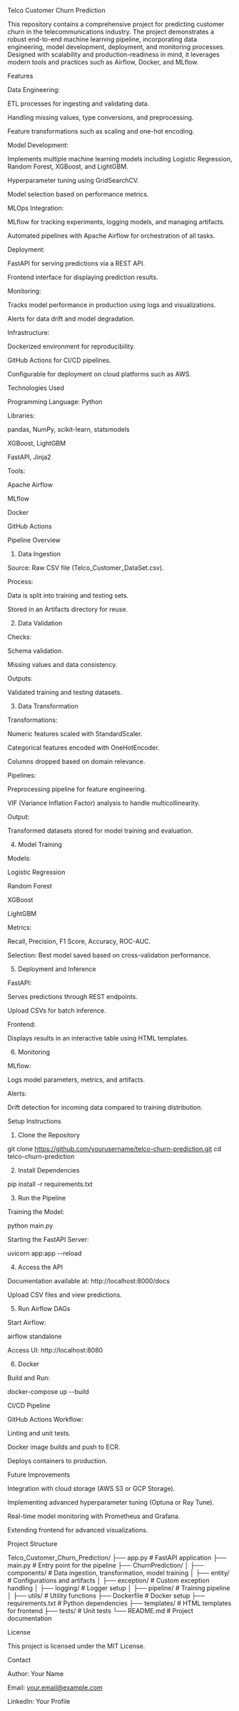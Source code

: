 Telco Customer Churn Prediction

This repository contains a comprehensive project for predicting customer churn in the telecommunications industry. The project demonstrates a robust end-to-end machine learning pipeline, incorporating data engineering, model development, deployment, and monitoring processes. Designed with scalability and production-readiness in mind, it leverages modern tools and practices such as Airflow, Docker, and MLflow.

Features

Data Engineering:

ETL processes for ingesting and validating data.

Handling missing values, type conversions, and preprocessing.

Feature transformations such as scaling and one-hot encoding.

Model Development:

Implements multiple machine learning models including Logistic Regression, Random Forest, XGBoost, and LightGBM.

Hyperparameter tuning using GridSearchCV.

Model selection based on performance metrics.

MLOps Integration:

MLflow for tracking experiments, logging models, and managing artifacts.

Automated pipelines with Apache Airflow for orchestration of all tasks.

Deployment:

FastAPI for serving predictions via a REST API.

Frontend interface for displaying prediction results.

Monitoring:

Tracks model performance in production using logs and visualizations.

Alerts for data drift and model degradation.

Infrastructure:

Dockerized environment for reproducibility.

GitHub Actions for CI/CD pipelines.

Configurable for deployment on cloud platforms such as AWS.

Technologies Used

Programming Language: Python

Libraries:

pandas, NumPy, scikit-learn, statsmodels

XGBoost, LightGBM

FastAPI, Jinja2

Tools:

Apache Airflow

MLflow

Docker

GitHub Actions

Pipeline Overview

1. Data Ingestion

Source: Raw CSV file (Telco_Customer_DataSet.csv).

Process:

Data is split into training and testing sets.

Stored in an Artifacts directory for reuse.

2. Data Validation

Checks:

Schema validation.

Missing values and data consistency.

Outputs:

Validated training and testing datasets.

3. Data Transformation

Transformations:

Numeric features scaled with StandardScaler.

Categorical features encoded with OneHotEncoder.

Columns dropped based on domain relevance.

Pipelines:

Preprocessing pipeline for feature engineering.

VIF (Variance Inflation Factor) analysis to handle multicollinearity.

Output:

Transformed datasets stored for model training and evaluation.

4. Model Training

Models:

Logistic Regression

Random Forest

XGBoost

LightGBM

Metrics:

Recall, Precision, F1 Score, Accuracy, ROC-AUC.

Selection: Best model saved based on cross-validation performance.

5. Deployment and Inference

FastAPI:

Serves predictions through REST endpoints.

Upload CSVs for batch inference.

Frontend:

Displays results in an interactive table using HTML templates.

6. Monitoring

MLflow:

Logs model parameters, metrics, and artifacts.

Alerts:

Drift detection for incoming data compared to training distribution.

Setup Instructions

1. Clone the Repository

git clone https://github.com/yourusername/telco-churn-prediction.git
cd telco-churn-prediction

2. Install Dependencies

pip install -r requirements.txt

3. Run the Pipeline

Training the Model:

python main.py

Starting the FastAPI Server:

uvicorn app:app --reload

4. Access the API

Documentation available at: http://localhost:8000/docs

Upload CSV files and view predictions.

5. Run Airflow DAGs

Start Airflow:

airflow standalone

Access UI: http://localhost:8080

6. Docker

Build and Run:

docker-compose up --build

CI/CD Pipeline

GitHub Actions Workflow:

Linting and unit tests.

Docker image builds and push to ECR.

Deploys containers to production.

Future Improvements

Integration with cloud storage (AWS S3 or GCP Storage).

Implementing advanced hyperparameter tuning (Optuna or Ray Tune).

Real-time model monitoring with Prometheus and Grafana.

Extending frontend for advanced visualizations.

Project Structure

Telco_Customer_Churn_Prediction/
├── app.py               # FastAPI application
├── main.py              # Entry point for the pipeline
├── ChurnPrediction/
│   ├── components/      # Data ingestion, transformation, model training
│   ├── entity/          # Configurations and artifacts
│   ├── exception/       # Custom exception handling
│   ├── logging/         # Logger setup
│   ├── pipeline/        # Training pipeline
│   ├── utils/           # Utility functions
├── Dockerfile           # Docker setup
├── requirements.txt     # Python dependencies
├── templates/           # HTML templates for frontend
├── tests/               # Unit tests
└── README.md            # Project documentation

License

This project is licensed under the MIT License.

Contact

Author: Your Name

Email: your.email@example.com

LinkedIn: Your Profile